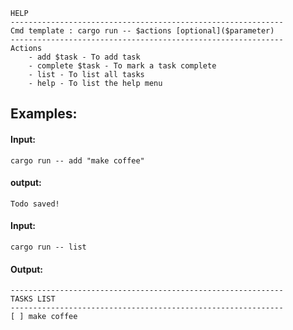 ```-------------------------------------------------------------
HELP
-------------------------------------------------------------
Cmd template : cargo run -- $actions [optional]($parameter)
-------------------------------------------------------------
Actions
	- add $task - To add task
	- complete $task - To mark a task complete
	- list - To list all tasks
	- help - To list the help menu
```

## Examples:
#### Input:
```
cargo run -- add "make coffee"
```
#### output: 
```
Todo saved!
```
#### Input: 
```
cargo run -- list
```
#### Output:
```
-------------------------------------------------------------
TASKS LIST
-------------------------------------------------------------
[ ] make coffee
```
